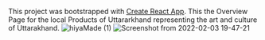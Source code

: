 This project was bootstrapped with [Create React App](https://github.com/facebook/create-react-app).
This the Overview Page for the local Products of Uttararkhand representing the art and culture of Uttarakhand.
![hiyaMade (1)](https://user-images.githubusercontent.com/72147003/152359961-73f92ac5-74a3-483a-8632-137059e7c0ed.png)
![Screenshot from 2022-02-03 19-47-21](https://user-images.githubusercontent.com/72147003/152360286-05ab1d79-c099-4e58-b048-0faf613c14b7.png)
